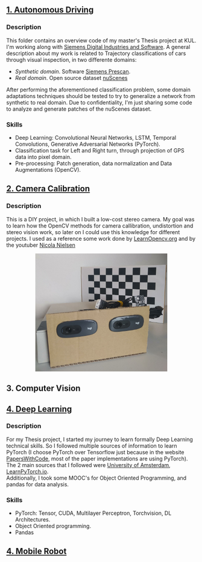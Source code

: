 ## [1. Autonomous Driving](https://github.com/aamatemanuel/Computer_Vision/tree/main/Autonomous%20Driving)
### Description
This folder contains an overview code of my master's Thesis project at KUL. I'm working along with [Siemens Digital Industries and Software](https://www.sw.siemens.com/en-US/). A general description about my work is related to Trajectory classifications of cars through visual inspection, in two differente domains: 
- _Synthetic domain_. Software [Siemens Prescan](https://plm.sw.siemens.com/en-US/simcenter/autonomous-vehicle-solutions/prescan/).
- _Real domain_. Open source dataset [nuScenes](https://www.nuscenes.org/)

After performing the aforementioned classification problem, some domain adaptations techniques should be tested to try to generalize a network from synthetic to real domain. Due to confidentiality, I'm just sharing some code to analyze and generate patches of the nuScenes dataset. 

### Skills
- Deep Learning: Convolutional Neural Networks, LSTM, Temporal Convolutions, Generative Adversarial Networks (PyTorch).
- Classification task for Left and Right turn, through projection of GPS data into pixel domain.
- Pre-processing: Patch generation, data normalization and Data Augmentations (OpenCV).

## [2. Camera Calibration](https://github.com/aamatemanuel/Computer_Vision/tree/main/Camera%20Calibration)
### Description
This is a DIY project, in which I built a low-cost stereo camera. My goal was to learn how the OpenCV methods for camera callibration, undistortion and stereo vision work, so later on I could use this knowledge for different projects. I used as a reference some work done by [LearnOpencv.org](https://learnopencv.com/depth-perception-using-stereo-camera-python-c/) and by the youtuber [Nicola Nielsen](https://www.youtube.com/watch?v=t3LOey68Xpg&ab_channel=NicolaiNielsen-ComputerVision%26AI)

<p align="center">
<img src="./Camera Calibration/Low_cost_stereo_camera.jpeg" alt="drawing" width="350"/>
</p>  

## 3. Computer Vision

## [4. Deep Learning](https://github.com/aamatemanuel/Computer_Vision/tree/main/Deep%20Learning)
### Description
For my Thesis project, I started my journey to learn formally Deep Learning technical skills. So I followed multiple sources of information to learn PyTorch (I choose PyTorch over Tensorflow just because in the website [PapersWithCode](https://paperswithcode.com/trends), most of the paper implementations are using PyTorch). The 2 main sources that I followed were [University of Amsterdam](https://uvadlc-notebooks.readthedocs.io/en/latest/tutorial_notebooks/tutorial2/Introduction_to_PyTorch.html), [LearnPyTorch.io](https://www.learnpytorch.io/).  
Additionally, I took some MOOC's for Object Oriented Programming, and pandas for data analysis. 
### Skills
- PyTorch: Tensor, CUDA, Multilayer Perceptron, Torchvision, DL Architectures.
- Object Oriented programming.
- Pandas


## [4. Mobile Robot](https://github.com/aamatemanuel/Computer_Vision/tree/main/Mobile%20Robot) 